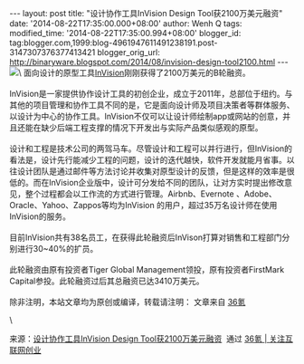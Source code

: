 --- layout: post title: "设计协作工具InVision Design
Tool获2100万美元融资" date: '2014-08-22T17:35:00.000+08:00' author: Wenh
Q tags: modified\_time: '2014-08-22T17:35:00.994+08:00' blogger\_id:
tag:blogger.com,1999:blog-4961947611491238191.post-3147307376377413421
blogger\_orig\_url:
http://binaryware.blogspot.com/2014/08/invision-design-tool2100.html ---
![](https://images-blogger-opensocial.googleusercontent.com/gadgets/proxy?url=http%3A%2F%2Fa.36krcnd.com%2Fphoto%2F2014%2F39a6ba3a1fcb4bbf9855fc3a65f9be0f.jpg&container=blogger&gadget=a&rewriteMime=image%2F*)\
面向设计的原型工具[InVision](http://www.invisionapp.com/)刚刚获得了2100万美元的B轮融资。\
\
InVision是一家提供协作设计工具的初创企业，成立于2011年，总部位于纽约。与其他的项目管理和协作工具不同的是，它是面向设计师及项目决策者等群体服务、以设计为中心的协作工具。InVision不仅可以让设计师绘制app或网站的创意，并且还能在缺少后端工程支撑的情况下开发出与实际产品类似感观的原型。\
\
设计和工程是技术公司的两驾马车。尽管设计和工程可以并行进行，但InVision的看法是，设计先行能减少工程的问题，设计的迭代越快，软件开发就能月省事。以往设计团队是通过邮件等方法讨论并收集对原型设计的反馈，但是这样的效率是很低的。而在InVision企业版中，设计可分发给不同的团队，让对方实时提出修改意见，整个过程都会以工作流的方式进行管理。Airbnb、Evernote
、Adobe、Oracle、Yahoo、Zappos等均为InVision
的用户，超过35万名设计师在使用InVision的服务。\
\
目前InVision共有38名员工，在获得此轮融资后InVison打算对销售和工程部门分别进行30\~40%的扩员。\
\
此轮融资由原有投资者Tiger Global Management领投，原有投资者FirstMark
Capital参投。此轮融资过后其总融资已达3410万美元。\
\
除非注明，本站文章均为原创或编译，转载请注明： 文章来自
[36氪](http://www.36kr.com/)
<div>

\

</div>

<div>

来源：[设计协作工具InVision Design
Tool获2100万美元融资](http://www.36kr.com/p/214380.html)  通过 [36氪 |
关注互联网创业](http://www.36kr.com/)

</div>
